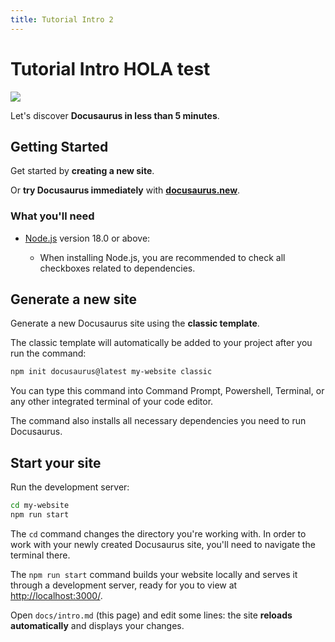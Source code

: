 ```yaml
---
title: Tutorial Intro 2
---
```

# Tutorial Intro HOLA test

![](/6363fce6041ff658863732.avif)

Let's discover **Docusaurus in less than 5 minutes**.

## Getting Started

Get started by **creating a new site**.

Or **try Docusaurus immediately** with [**docusaurus.new**](https://docusaurus.new).

### What you'll need

*   [Node.js](https://nodejs.org/en/download/) version 18.0 or above:
    
    *   When installing Node.js, you are recommended to check all checkboxes related to dependencies.

## Generate a new site

Generate a new Docusaurus site using the **classic template**.

The classic template will automatically be added to your project after you run the command:

```bash
npm init docusaurus@latest my-website classic
```

You can type this command into Command Prompt, Powershell, Terminal, or any other integrated terminal of your code editor.

The command also installs all necessary dependencies you need to run Docusaurus.

## Start your site

Run the development server:

```bash
cd my-website
npm run start
```

The `cd` command changes the directory you're working with. In order to work with your newly created Docusaurus site, you'll need to navigate the terminal there.

The `npm run start` command builds your website locally and serves it through a development server, ready for you to view at [http://localhost:3000/](http://localhost:3000/).

Open `docs/intro.md` (this page) and edit some lines: the site **reloads automatically** and displays your changes.